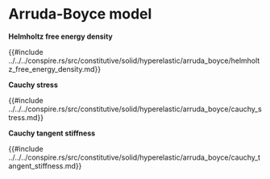# Arruda-Boyce model

<!-- cmdrun sed 's/NeoHookean/neo_hookean.html/' ../../../conspire.rs/src/constitutive/solid/hyperelastic/arruda_boyce/model.md -->

**Helmholtz free energy density**

{{#include ../../../conspire.rs/src/constitutive/solid/hyperelastic/arruda_boyce/helmholtz_free_energy_density.md}}

**Cauchy stress**

{{#include ../../../conspire.rs/src/constitutive/solid/hyperelastic/arruda_boyce/cauchy_stress.md}}

**Cauchy tangent stiffness**

{{#include ../../../conspire.rs/src/constitutive/solid/hyperelastic/arruda_boyce/cauchy_tangent_stiffness.md}}

